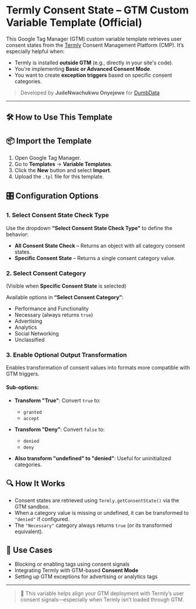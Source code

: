 # Termly Consent State – GTM Custom Variable Template (Official)

This Google Tag Manager (GTM) custom variable template retrieves user consent states from the [Termly](https://termly.io/) Consent Management Platform (CMP). It’s especially helpful when:

- Termly is installed **outside GTM** (e.g., directly in your site's code).
- You're implementing **Basic or Advanced Consent Mode**.
- You want to create **exception triggers** based on specific consent categories.

> Developed by **JudeNwachukwu Onyejewe** for [DumbData](https://dumbdata.co/)

---

## 🛠️ How to Use This Template


## 📦 Import the Template

1. Open Google Tag Manager.
2. Go to **Templates** → **Variable Templates**.
3. Click the **New** button and select **Import**.
4. Upload the `.tpl` file for this template.

## 🎛️ Configuration Options

### 1. **Select Consent State Check Type**

Use the dropdown **“Select Consent State Check Type”** to define the behavior:

- **All Consent State Check** – Returns an object with all category consent states.
- **Specific Consent State** – Returns a single consent category value.

### 2. **Select Consent Category**

(Visible when **Specific Consent State** is selected)

Available options in **“Select Consent Category”**:

- Performance and Functionality  
- Necessary (always returns `true`)  
- Advertising  
- Analytics  
- Social Networking  
- Unclassified  

### 3. **Enable Optional Output Transformation**

Enables transformation of consent values into formats more compatible with GTM triggers.

#### Sub-options:

- **Transform "True"**: Convert `true` to:
  - `granted`
  - `accept`

- **Transform "Deny"**: Convert `false` to:
  - `denied`
  - `deny`

- **Also transform "undefined" to "denied"**: Useful for uninitialized categories.

## 🔍 How It Works

- Consent states are retrieved using `Termly.getConsentState()` via the GTM sandbox.
- When a category value is missing or undefined, it can be transformed to `"denied"` if configured.
- The `"Necessary"` category always returns `true` (or its transformed equivalent).

## 🧰 Use Cases

- Blocking or enabling tags using consent signals
- Integrating Termly with GTM-based **Consent Mode**
- Setting up GTM exceptions for advertising or analytics tags

---

> 🔐 This variable helps align your GTM deployment with Termly’s user consent signals—especially when Termly isn’t loaded through GTM.
